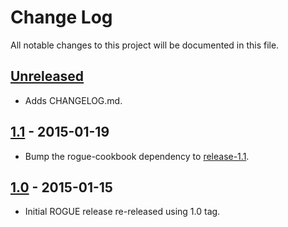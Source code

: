 Change Log
==========
All notable changes to this project will be documented in this file.

[Unreleased][unreleased]
------------------------
- Adds CHANGELOG.md.

[1.1] - 2015-01-19
------------------
- Bump the rogue-cookbook dependency to [release-1.1].

[1.0] - 2015-01-15
------------------
- Initial ROGUE release re-released using 1.0 tag.


[unreleased]: https://github.com/ROGUE-JCTD/rogue-chef-repo/compare/release-1.1...HEAD
[1.1]: https://github.com/ROGUE-JCTD/rogue-chef-repo/compare/release-1.0...release-1.1
[release-1.1]: https://github.com/ROGUE-JCTD/rogue-cookbook/releases/tag/release-1.1
[1.0]: https://github.com/ROGUE-JCTD/rogue-chef-repo/tree/release-1.0
